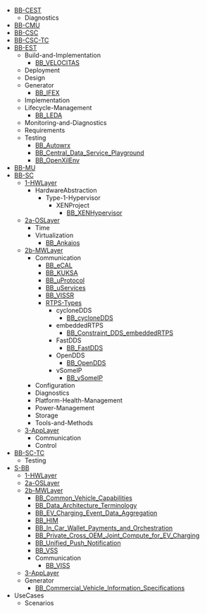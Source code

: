 - [BB-CEST](/BB-CEST/README.md)
    - Diagnostics
- [BB-CMU](/BB-CMU/README.md)
- [BB-CSC](/BB-CSC/README.md)
- [BB-CSC-TC](/BB-CSC-TC/README.md)
- [BB-EST](/BB-EST/README.md)
    - Build-and-Implementation
        - [BB_VELOCITAS](/BB-EST/Build-and-Implementation/BB_VELOCITAS.md)
    - Deployment
    - Design
    - Generator
        - [BB_IFEX](/BB-EST/Generator/BB_IFEX.md)
    - Implementation
    - Lifecycle-Management
        - [BB_LEDA](/BB-EST/Lifecycle-Management/BB_LEDA.md)
    - Monitoring-and-Diagnostics
    - Requirements
    - Testing
        - [BB_Autowrx](/BB-EST/Testing/BB_Autowrx.md)
        - [BB_Central_Data_Service_Playground](/BB-EST/Testing/BB_Central_Data_Service_Playground.md)
        - [BB_OpenXilEnv](/BB-EST/Testing/BB_OpenXilEnv.md)
- [BB-MU](/BB-MU/README.md)
- [BB-SC](/BB-SC/README.md)
    - [1-HWLayer](/BB-SC/1-HWLayer/README.md)
        - HardwareAbstraction
            - Type-1-Hypervisor
                - XENProject
                    - [BB_XENHypervisor](/BB-SC/1-HWLayer/HardwareAbstraction/Type-1-Hypervisor/XENProject/BB_XENHypervisor.md)
    - [2a-OSLayer](/BB-SC/2a-OSLayer/README.md)
        - Time
        - Virtualization
            - [BB_Ankaios](/BB-SC/2a-OSLayer/Virtualization/BB_Ankaios.md)
    - [2b-MWLayer](/BB-SC/2b-MWLayer/README.md)
        - Communication
            - [BB_eCAL](/BB-SC/2b-MWLayer/Communication/BB_eCAL.md)
            - [BB_KUKSA](/BB-SC/2b-MWLayer/Communication/BB_KUKSA.md)
            - [BB_uProtocol](/BB-SC/2b-MWLayer/Communication/BB_uProtocol.md)
            - [BB_uServices](/BB-SC/2b-MWLayer/Communication/BB_uServices.md)
            - [BB_VISSR](/BB-SC/2b-MWLayer/Communication/BB_VISSR.md)
            - [RTPS-Types](/BB-SC/2b-MWLayer/Communication/RTPS-Types/RTPS-Types.md)
                - cycloneDDS
                    - [BB_cycloneDDS](/BB-SC/2b-MWLayer/Communication/RTPS-Types/cycloneDDS/BB_cycloneDDS.md)
                - embeddedRTPS
                    - [BB_Constraint_DDS_embeddedRTPS](/BB-SC/2b-MWLayer/Communication/RTPS-Types/embeddedRTPS/BB_Constraint_DDS_embeddedRTPS.md)
                - FastDDS
                    - [BB_FastDDS](/BB-SC/2b-MWLayer/Communication/RTPS-Types/FastDDS/BB_FastDDS.md)
                - OpenDDS
                    - [BB_OpenDDS](/BB-SC/2b-MWLayer/Communication/RTPS-Types/OpenDDS/BB_OpenDDS.md)
                - vSomeIP
                    - [BB_vSomeIP](/BB-SC/2b-MWLayer/Communication/RTPS-Types/vSomeIP/BB_vSomeIP.md)
        - Configuration
        - Diagnostics
        - Platform-Health-Management
        - Power-Management
        - Storage
        - Tools-and-Methods
    - [3-AppLayer](/BB-SC/3-AppLayer/README.md)
        - Communication
        - Control
- [BB-SC-TC](/BB-SC-TC/README.md)
    - Testing
- [S-BB](/S-BB/README.md)
    - [1-HWLayer](/S-BB/1-HWLayer/README.md)
    - [2a-OSLayer](/S-BB/2a-OSLayer/README.md)
    - [2b-MWLayer](/S-BB/2b-MWLayer/README.md)
        - [BB_Common_Vehicle_Capabilities](/S-BB/2b-MWLayer/BB_Common_Vehicle_Capabilities.md)
        - [BB_Data_Architecture_Terminology](/S-BB/2b-MWLayer/BB_Data_Architecture_Terminology.md)
        - [BB_EV_Charging_Event_Data_Aggregation](/S-BB/2b-MWLayer/BB_EV_Charging_Event_Data_Aggregation.md)
        - [BB_HIM](/S-BB/2b-MWLayer/BB_HIM.md)
        - [BB_In_Car_Wallet_Payments_and_Orchestration](/S-BB/2b-MWLayer/BB_In_Car_Wallet_Payments_and_Orchestration.md)
        - [BB_Private_Cross_OEM_Joint_Compute_for_EV_Charging](/S-BB/2b-MWLayer/BB_Private_Cross_OEM_Joint_Compute_for_EV_Charging.md)
        - [BB_Unified_Push_Notification](/S-BB/2b-MWLayer/BB_Unified_Push_Notification.md)
        - [BB_VSS](/S-BB/2b-MWLayer/BB_VSS.md)
        - Communication
            - [BB_VISS](/S-BB/2b-MWLayer/Communication/BB_VISS.md)
    - [3-AppLayer](/S-BB/3-AppLayer/README.md)
    - Generator
        - [BB_Commercial_Vehicle_Information_Specifications](/S-BB/Generator/BB_Commercial_Vehicle_Information_Specifications.md)
- UseCases
    - Scenarios
